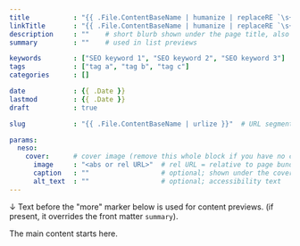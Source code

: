 ```yaml
---
title           : "{{ .File.ContentBaseName | humanize | replaceRE `\s+` " " | title }}"
linkTitle       : "{{ .File.ContentBaseName | humanize | replaceRE `\s+` " " | title }}"
description     : ""    # short blurb shown under the page title, also for SEO
summary         : ""    # used in list previews

keywords        : ["SEO keyword 1", "SEO keyword 2", "SEO keyword 3"]
tags            : ["tag a", "tag b", "tag c"]
categories      : []

date            : {{ .Date }}
lastmod         : {{ .Date }}
draft           : true

slug            : "{{ .File.ContentBaseName | urlize }}"  # URL segment for this post

params:
  neso:
    cover:      # cover image (remove this whole block if you have no cover)
      image     : "<abs or rel URL>"  # rel URL = relative to page bundle .md
      caption   : ""                  # optional; shown under the cover image
      alt_text  : ""                  # optional; accessibility text
---
```


↓ Text before the "more" marker below is used for content previews.
  (if present, it overrides the front matter `summary`).
<!--more-->
The main content starts here.
